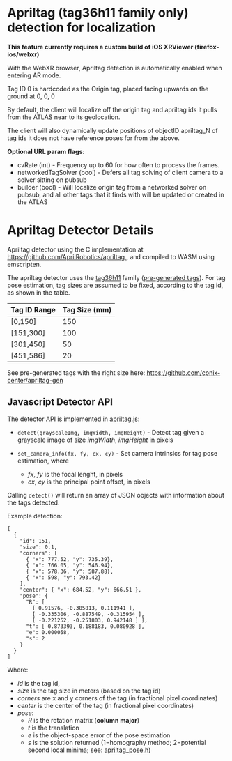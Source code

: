 # Apriltag (tag36h11 family only) detection for localization

**This feature currently requires a custom build of iOS XRViewer (firefox-ios/webxr)**

With the WebXR browser, Apriltag detection is automatically enabled when entering AR mode.

Tag ID 0 is hardcoded as the Origin tag, placed facing upwards on the ground at 0, 0, 0

By default, the client will localize off the origin tag and apriltag ids it pulls from the ATLAS near to its geolocation.

The client will also dynamically update positions of objectID apriltag_N of tag ids it does not have reference poses for from the above.

**Optional URL param flags**:

* cvRate (int) - Frequency up to 60 for how often to process the frames.
* networkedTagSolver (bool) - Defers all tag solving of client camera to a solver sitting on pubsub
* builder (bool) - Will localize origin tag from a networked solver on pubsub, and all other tags that it finds with will be updated or created in the ATLAS

# Apriltag Detector Details

Apriltag detector using the C implementation at [ https://github.com/AprilRobotics/apriltag ](https://github.com/AprilRobotics/apriltag), and compiled to WASM using emscripten.

The apriltag detector uses the [tag36h11](http://ptolemy.berkeley.edu/ptolemyII/ptII11.0/ptII/doc/codeDoc/edu/umich/eecs/april/tag/Tag36h11.html) family ([pre-generated tags](https://github.com/conix-center/apriltag-gen)). For tag pose estimation, tag sizes are assumed to be fixed, according to the tag id, as shown in the table.

Tag ID Range | Tag Size (mm) 
------------ | ------------- 
[0,150] | 150 | [tag id 100]
[151,300] | 100 | [tag id 200]
[301,450] | 50 | [tag id 400]
[451,586] | 20 | [tag id 500]

See pre-generated tags with the right size here: https://github.com/conix-center/apriltag-gen

## Javascript Detector API

The detector API is implemented in [apriltag.js](https://github.com/conix-center/ARENA-core/blob/master/apriltag/apriltag.js):
* ```detect(grayscaleImg, imgWidth, imgHeight)``` - Detect tag given a grayscale image of size *imgWidth*, *imgHeight* in pixels

* ```set_camera_info(fx, fy, cx, cy)``` - Set camera intrinsics for tag pose estimation, where
  * *fx*, *fy* is the focal lenght, in pixels 
  * *cx*, *cy* is the principal point offset, in pixels 

Calling ```detect()``` will return an array of JSON objects with information about the tags detected. 

Example detection:
```
[
  {
    "id": 151,
    "size": 0.1,
    "corners": [
      { "x": 777.52, "y": 735.39},
      { "x": 766.05, "y": 546.94},
      { "x": 578.36, "y": 587.88},
      { "x": 598, "y": 793.42}
    ],
    "center": { "x": 684.52, "y": 666.51 },
    "pose": {
      "R": [
        [ 0.91576, -0.385813, 0.111941 ],
        [ -0.335306, -0.887549, -0.315954 ],
        [ -0.221252, -0.251803, 0.942148 ] ],
      "t": [ 0.873393, 0.188183, 0.080928 ],
      "e": 0.000058,
      "s": 2
    }
  }
]
```
Where:
* *id* is the tag id, 
* *size* is the tag size in meters (based on the tag id) 
* *corners* are x and y corners of the tag (in fractional pixel coordinates) 
* *center* is the center of the tag (in fractional pixel coordinates) 
* *pose*:
  * *R* is the rotation matrix (**column major**)
  * *t* is the translation 
  * *e* is the object-space error of the pose estimation
  * *s* is the solution returned (1=homography method; 2=potential second local minima; see: [apriltag_pose.h](https://github.com/AprilRobotics/apriltag/blob/master/apriltag_pose.h))

